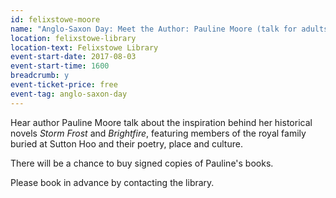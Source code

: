 ```yaml
---
id: felixstowe-moore
name: "Anglo-Saxon Day: Meet the Author: Pauline Moore (talk for adults)"
location: felixstowe-library
location-text: Felixstowe Library
event-start-date: 2017-08-03
event-start-time: 1600
breadcrumb: y
event-ticket-price: free
event-tag: anglo-saxon-day
---
```


Hear author Pauline Moore talk about the inspiration behind her historical novels <cite>Storm Frost</cite> and <cite>Brightfire</cite>, featuring members of the royal family buried at Sutton Hoo and their poetry, place and culture.

There will be a chance to buy signed copies of Pauline's books.

Please book in advance by contacting the library.
